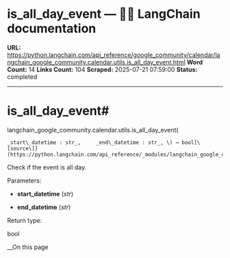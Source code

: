 # is_all_day_event — 🦜🔗 LangChain  documentation

**URL:** https://python.langchain.com/api_reference/google_community/calendar/langchain_google_community.calendar.utils.is_all_day_event.html
**Word Count:** 14
**Links Count:** 104
**Scraped:** 2025-07-21 07:59:00
**Status:** completed

---

# is\_all\_day\_event\#

langchain\_google\_community.calendar.utils.is\_all\_day\_event\(

    _start\_datetime : str_,     _end\_datetime : str_, \) → bool[\[source\]](https://python.langchain.com/api_reference/_modules/langchain_google_community/calendar/utils.html#is_all_day_event)\#     

Check if the event is all day.

Parameters:     

  * **start\_datetime** \(_str_\)

  * **end\_datetime** \(_str_\)

Return type:     

bool

__On this page